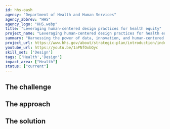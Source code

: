 ```yaml
---
id: hhs-oash
agency: "Department of Health and Human Services"
agency_abbrev: "HHS"
agency_logo: "HHS.webp"
title: "Leveraging human-centered design practices for health equity"
project_name: "Leveraging human-centered design practices for health equity"
summary: "Harnessing the power of data, innovation, and human-centered design to improve the health and well-being of all Americans at the Office of the Assistant Secretary for Health at the Department of Health and Human Services."
project_url: https://www.hhs.gov/about/strategic-plan/introduction/index.html
youtube_url: https://youtu.be/1aPNfOxbQyc
skill_set: ['Design']
tags: ['Health','Design']
impact_area: ["Health"]
status: ["current"]
---
```


## The challenge

## The approach

## The solution 

